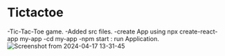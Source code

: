 # Tictactoe
-Tic-Tac-Toe game.
-Added src files.
-create App using npx create-react-app my-app
-cd my-app
-npm start : run Application.
![Screenshot from 2024-04-17 13-31-45](https://github.com/jithavasudev/Tictactoe/assets/47621828/5daee7e8-36d3-4c4d-9721-76f8ce7877eb)
